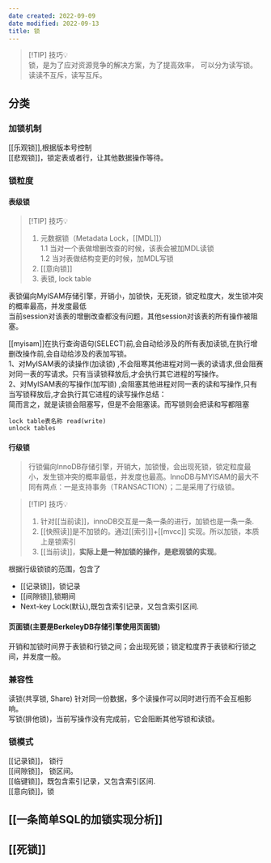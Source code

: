 ```yaml
---
date created: 2022-09-09
date modified: 2022-09-13
title: 锁
---
```


> [!TIP] 技巧💡  
> 锁，是为了应对资源竞争的解决方案，为了提高效率， 可以分为读写锁。读读不互斥，读写互斥。

## 分类

### 加锁机制

[[乐观锁]],根据版本号控制  
[[悲观锁]]，锁定表或者行，让其他数据操作等待。

### 锁粒度

#### 表级锁

> [!TIP] 技巧💡
> 1. 元数据锁（Metadata Lock，[[MDL]]）  
> 	   1.1 当对一个表做增删改查的时候，该表会被加MDL读锁  
> 	   1.2 当对表做结构变更的时候，加MDL写锁
> 2. [[意向锁]]
> 3. 表锁, lock table

表锁偏向MyISAM存储引擎，开销小，加锁快，无死锁，锁定粒度大，发生锁冲突的概率最高，并发度最低  
当前session对该表的增删改查都没有问题，其他session对该表的所有操作被阻塞。

[[myisam]]在执行查询语句(SELECT)前,会自动给涉及的所有表加读锁,在执行增删改操作前,会自动给涉及的表加写锁。  
1、对MyISAM表的读操作(加读锁) ,不会阻寒其他进程对同一表的读请求,但会阻赛对同一表的写请求。只有当读锁释放后,才会执行其它进程的写操作。  
2、对MylSAM表的写操作(加写锁) ,会阻塞其他进程对同一表的读和写操作,只有当写锁释放后,才会执行其它进程的读写操作总结：  
简而言之，就是读锁会阻塞写，但是不会阻塞读。而写锁则会把读和写都阻塞

```
lock table表名称 read(write)  
unlock tables
```

#### 行级锁

> 行锁偏向InnoDB存储引擎，开销大，加锁慢，会出现死锁，锁定粒度最小，发生锁冲突的概率最低，并发度也最高。InnoDB与MYISAM的最大不同有两点：一是支持事务（TRANSACTION）；二是采用了行级锁。

> [!TIP] 技巧💡  
> 1. 针对[[当前读]]，innoDB交互是一条一条的进行，加锁也是一条一条.  
> 2. [[快照读]]是不加锁的。通过[[索引]]+[[mvcc]] 实现。所以加锁，本质上是锁索引
> 3. [[当前读]]，**实际上是一种加锁的操作，是悲观锁的实现**。

根据行级锁锁的范围，包含了

+ [[记录锁]]，锁记录
+ [[间隙锁]],锁期间
+ Next-key Lock(默认),既包含索引记录，又包含索引区间.

#### 页面锁(主要是BerkeleyDB存储引擎使用页面锁)

开销和加锁时间界于表锁和行锁之间；会出现死锁；锁定粒度界于表锁和行锁之间，并发度一般。

### 兼容性

读锁(共享锁, Share) 针对同一份数据，多个读操作可以同时进行而不会互相影响。  
写锁(排他锁)，当前写操作没有完成前，它会阻断其他写锁和读锁。

### 锁模式

[[记录锁]]， 锁行  
[[间隙锁]]， 锁区间。  
	[[临键锁]]，既包含索引记录，又包含索引区间.  
	[[意向锁]]，锁

## [[一条简单SQL的加锁实现分析]]

## [[死锁]]
